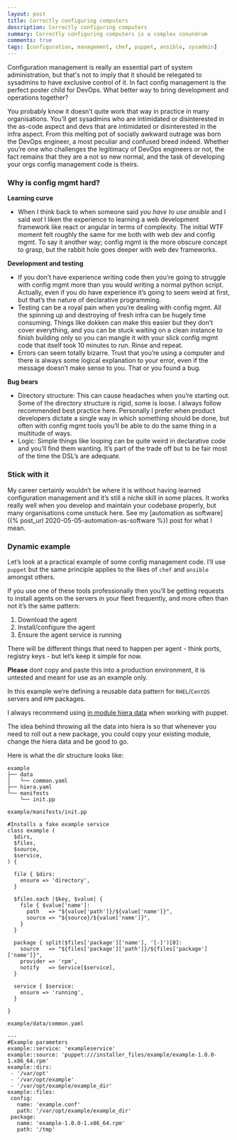 ```yaml
---
layout: post
title: Correctly configuring computers
description: Correctly configuring computers
summary: Correctly configuring computers is a complex conundrum
comments: true
tags: [configuration, management, chef, puppet, ansible, sysadmin]
---
```


Configuration management is really an essential part of system administration, but that's not to imply that it should be relegated to sysadmins to have exclusive control of it. In fact config management is the perfect poster child for DevOps. What better way to bring development and operations together?

You probably know it doesn’t quite work that way in practice in many organisations. You’ll get sysadmins who are intimidated or disinterested in the as-code aspect and devs that are intimidated or disinterested in the infra aspect. From this melting pot of socially awkward outrage was born the DevOps engineer, a most peculiar and confused breed indeed. Whether you’re one who challenges the legitimacy of DevOps engineers or not, the fact remains that they are a not so new normal, and the task of developing your orgs config management code is theirs.

### Why is config mgmt hard?
**Learning curve**
- When I think back to when someone said *you have to use ansible* and I said *wot* I liken the experience to learning a web development framework like react or angular in terms of complexity. The initial WTF moment felt roughly the same for me both with web dev and config mgmt. To say it another way; config mgmt is the more obscure concept to grasp, but the rabbit hole goes deeper with web dev frameworks.<br>

**Development and testing**
- If you don’t have experience writing code then you’re going to struggle with config mgmt more than you would writing a normal python script. Actually, even if you do have experience it’s going to seem weird at first, but that’s the nature of declarative programming. 
- Testing can be a royal pain when you’re dealing with config mgmt. All the spinning up and destroying of fresh infra can be hugely time consuming. Things like dokken can make this easier but they don’t cover everything, and you can be stuck waiting on a clean instance to finish building only so you can mangle it with your slick config mgmt code that itself took 10 minutes to run. Rinse and repeat.<br>
- Errors can seem totally bizarre. Trust that you’re using a computer and there is always some logical explanation to your error, even if the message doesn’t make sense to you. That or you found a bug.

**Bug bears**
- Directory structure: This can cause headaches when you’re starting out. Some of the directory structure is rigid, some is loose. I always follow recommended best practice here. Personally I prefer when product developers dictate a single way in which something should be done, but often with config mgmt tools you’ll be able to do the same thing in a multitude of ways.
- Logic: Simple things like looping can be quite weird in declarative code and you’ll find them wanting. It’s part of the trade off but to be fair most of the time the DSL’s are adequate.

### Stick with it
My career certainly wouldn’t be where it is without having learned configuration management and it’s still a niche skill in some places. It works really well when you develop and maintain your codebase properly, but many organisations come unstuck here. See my [automation as software]({% post_url 2020-05-05-automation-as-software %}) post for what I mean.

### Dynamic example 
Let’s look at a practical example of some config management code. I’ll use `puppet` but the same principle applies to the likes of `chef` and `ansible` amongst others.

If you use one of these tools professionally then you’ll be getting requests to install agents on the servers in your fleet frequently, and more often than not it’s the same pattern:
1. Download the agent
2. Install/configure the agent
3. Ensure the agent service is running

There will be different things that need to happen per agent - think ports, registry keys - but let’s keep it simple for now.

**Please** dont copy and paste this into a production environment, it is untested and meant for use as an example only.

In this example we’re defining a reusable data pattern for `RHEL`/`CentOS` servers and `RPM` packages.

I always recommend using <a href="https://puppet.com/docs/puppet/latest/hiera_migrate.html#adding_hiera_data_to_a_module" target="_blank">in module hiera data</a> when working with puppet.

The idea behind throwing all the data into hiera is so that whenever you need to roll out a new package, you could copy your existing module, change the hiera data and be good to go.

Here is what the dir structure looks like:
```
example
├── data
│   └── common.yaml
├── hiera.yaml
└── manifests
    └── init.pp
```

`example/manifests/init.pp`
```
#Installs a fake example service
class example (
  $dirs,
  $files,
  $source,
  $service,
) {

  file { $dirs:
    ensure => 'directory',
  }

  $files.each |$key, $value| {
    file { $value['name']:
      path   => "${value['path']}/${value['name']}",
      source => "${source}/${value['name']}",
    }
  }

  package { split($files['package']['name'], '[-]')[0]:
    source   => "${files['package']['path']}/${files['package']['name']}",
    provider => 'rpm',
    notify   => Service[$service],
  }

  service { $service:
    ensure => 'running',
  }

}
```

`example/data/common.yaml`
```
---
#Example parameters
example::service: 'exampleservice'
example::source: 'puppet:///installer_files/example/example-1.0.0-1.x86_64.rpm'
example::dirs:
 - '/var/opt'
 - '/var/opt/example'
 - '/var/opt/example/example_dir'
example::files:
 config:
   name: 'example.conf'
   path: '/var/opt/example/example_dir'
 package:
   name: 'example-1.0.0-1.x86_64.rpm'
   path: '/tmp'
```
